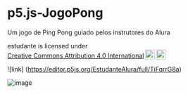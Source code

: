 # p5.js-JogoPong
Um jogo de Ping Pong guiado pelos instrutores do Alura

<p xmlns:cc="http://creativecommons.org/ns#" xmlns:dct="http://purl.org/dc/terms/"><span property="dct:title">estudante</span> is licensed under <a href="https://creativecommons.org/licenses/by/4.0/?ref=chooser-v1" target="_blank" rel="license noopener noreferrer" style="display:inline-block;">Creative Commons Attribution 4.0 International<img style="height:22px!important;margin-left:3px;vertical-align:text-bottom;" src="https://mirrors.creativecommons.org/presskit/icons/cc.svg?ref=chooser-v1" alt=""><img style="height:22px!important;margin-left:3px;vertical-align:text-bottom;" src="https://mirrors.creativecommons.org/presskit/icons/by.svg?ref=chooser-v1" alt=""></a></p>

![link] (https://editor.p5js.org/EstudanteAlura/full/TiFqrrG8a)

![image](https://github.com/user-attachments/assets/dfe3e440-0619-46f8-ba01-dd444f5f9400)
